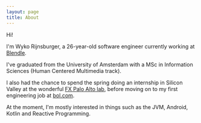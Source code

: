 ```yaml
---
layout: page
title: About
---
```


Hi!

I'm Wyko Rijnsburger, a 26-year-old software engineer currently working at [Blendle][blendle].

I've graduated from the University of Amsterdam with a MSc in Information Sciences (Human Centered Multimedia track).

I also had the chance to spend the spring doing an internship in Silicon Valley at the wonderful [FX Palo Alto lab][fxpal], before moving on to my first engineering job at [bol.com][bol.com].


At the moment, I'm mostly interested in things such as the JVM, Android, Kotlin and Reactive Programming.

[blendle]: https://www.blendle.com
[bol.com]: https://www.bol.com
[fxpal]: https://www.fxpal.com
